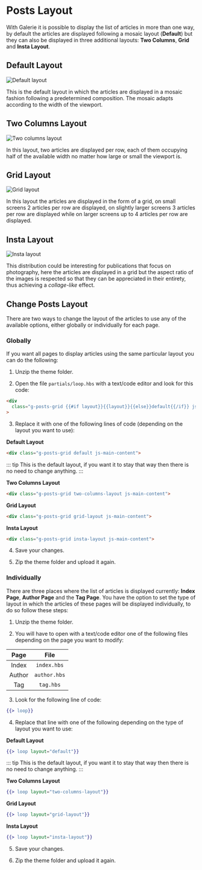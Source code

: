 # Posts Layout

With Galerie it is possible to display the list of articles in more than one way, by default the articles are displayed following a mosaic layout (**Default**) but they can also be displayed in three additional layouts: **Two Columns**, **Grid** and **Insta Layout**.

## Default Layout

![Default layout](https://res.cloudinary.com/edev/image/upload/v1633269373/galerie/default-layout.png)

This is the default layout in which the articles are displayed in a mosaic fashion following a predetermined composition. The mosaic adapts according to the width of the viewport.

## Two Columns Layout

![Two columns layout](https://res.cloudinary.com/edev/image/upload/v1633269707/galerie/two-columns-layout.png)

In this layout, two articles are displayed per row, each of them occupying half of the available width no matter how large or small the viewport is.

## Grid Layout

![Grid layout](https://res.cloudinary.com/edev/image/upload/v1633270023/galerie/grid-layout.png)

In this layout the articles are displayed in the form of a grid, on small screens 2 articles per row are displayed, on slightly larger screens 3 articles per row are displayed while on larger screens up to 4 articles per row are displayed.

## Insta Layout

![Insta layout](https://res.cloudinary.com/edev/image/upload/v1633270328/galerie/insta-layout.png)

This distribution could be interesting for publications that focus on photography, here the articles are displayed in a grid but the aspect ratio of the images is respected so that they can be appreciated in their entirety, thus achieving a _collage-like_ effect.

## Change Posts Layout

There are two ways to change the layout of the articles to use any of the available options, either globally or individually for each page.

### Globally

If you want all pages to display articles using the same particular layout you can do the following:

1. Unzip the theme folder.

2. Open the file `partials/loop.hbs` with a text/code editor and look for this code:

```html
<div
  class="g-posts-grid {{#if layout}}{{layout}}{{else}}default{{/if}} js-main-content"
>
```

3. Replace it with one of the following lines of code (depending on the layout you want to use):

**Default Layout**
```html
<div class="g-posts-grid default js-main-content">
```

::: tip
This is the default layout, if you want it to stay that way then there is no need to change anything.
:::

**Two Columns Layout**
```html
<div class="g-posts-grid two-columns-layout js-main-content">
```

**Grid Layout**
```html
<div class="g-posts-grid grid-layout js-main-content">
```

**Insta Layout**
```html
<div class="g-posts-grid insta-layout js-main-content">
```

4. Save your changes.

5. Zip the theme folder and upload it again.

### Individually

There are three places where the list of articles is displayed currently: **Index Page**, **Author Page** and the **Tag Page**. You have the option to set the type of layout in which the articles of these pages will be displayed individually, to do so follow these steps:

1. Unzip the theme folder.

2. You will have to open with a text/code editor one of the following files depending on the page you want to modify:

| Page        | File     |
|:------------:|:-------------:|
| Index | `index.hbs` |
| Author | `author.hbs` |
| Tag | `tag.hbs` |

3. Look for the following line of code:

```hbs
{{> loop}}
```

4. Replace that line with one of the following depending on the type of layout you want to use:

**Default Layout**
```hbs
{{> loop layout="default"}}
```

::: tip
This is the default layout, if you want it to stay that way then there is no need to change anything.
:::

**Two Columns Layout**
```hbs
{{> loop layout="two-columns-layout"}}
```

**Grid Layout**
```hbs
{{> loop layout="grid-layout"}}
```

**Insta Layout**
```hbs
{{> loop layout="insta-layout"}}
```

5. Save your changes.

6. Zip the theme folder and upload it again.
